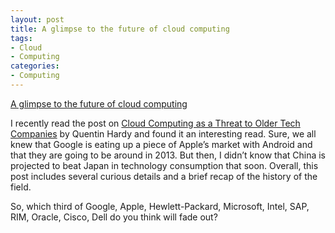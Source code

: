 ```yaml
---
layout: post
title: A glimpse to the future of cloud computing
tags:
- Cloud
- Computing
categories:
- Computing
---
```

<a href="http://bits.blogs.nytimes.com/2011/12/01/cloud-computing-endangers-older-tech-companies">A glimpse to the future of cloud computing</a><br/><p>I recently read the post on <a href="http://bits.blogs.nytimes.com/2011/12/01/cloud-computing-endangers-older-tech-companies">Cloud Computing as a Threat to Older Tech Companies</a> by Quentin Hardy and found it an interesting read. Sure, we all knew that Google is eating up a piece of Apple&#8217;s market with Android and that they are going to be around in 2013. But then, I didn&#8217;t know that China is projected to beat Japan in technology consumption that soon. Overall, this post includes several curious details and a brief recap of the history of the field.</p>
<p>So, which third of Google, Apple, Hewlett-Packard, Microsoft, Intel, SAP, RIM, Oracle, Cisco, Dell do you think will fade out?</p>
